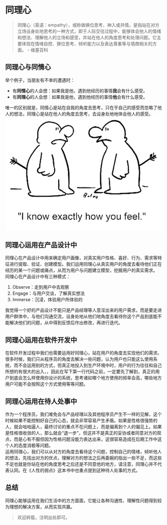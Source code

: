 # 同理心 #

> 同理心（英语：empathy），或称做换位思考、神入或共情，是指站在对方立场设身处地思考的一种方式，即于人际交往过程中，能够体会他人的情绪和想法、理解他人的立场和感受，并站在他人的角度思考和处理问题。它主要体现在情绪自控、换位思考、倾听能力以及表达尊重等与情商相关的方面。 - 维基百科

## 同理心与同情心 ##
举个例子，当朋友有不幸的遭遇时：
- 有**同情心**的人会想：如果我是他，遇到他经历的事情**我**会有什么感受。
- 有**同理心**的人会想：如果我是他，遇到他经历的事情**他**会有什么感受。

唯一的区别就是，同情心是站在自我的角度去思考，只在乎自己的感受而忽略了他人的想法，同理心是站在他人的角度去思考，去设身处地地体会他人的感受。
![](https://github.com/yongjianmeng/blog/blob/master/images/%E5%90%8C%E7%90%86%E5%BF%83-0.png)

## 同理心运用在产品设计中 ##
同理心在产品设计中用来确定用户画像，对真实用户性格、喜好、行为、需求等特征进行提取、验证、创建模型。我们运用同理心从真实用户的角度去看待他们正在经历的某一个问题或痛点，从而为用户与问题建立模型，挖掘用户的真实需求。  
同理心在产品设计中有三种模式：  
1. Observe：走到用户中去观察
2. Engage：与用户交谈，了解真实想法
3. Immerse：沉浸，体验用户所体验的

我觉得一个好的产品设计不能只是产品经理等人意淫出来的用户需求，而是要走进用户群体中，与他们沟通交流，设身处地从他们地角度去看待你这个产品到底能不能解决他们的问题，从中得到反馈后作出修改，再进行迭代。

## 同理心运用在软件开发中 ##
在软件开发过程中我们也需要运用好同理心，站在用户的角度去实现他们的需求。很多时候，我们只从程序员的角度去解决一些问题，认为用户也只能这么使用系统，而不会运用别的方式，但真正地投入到生产环境中时，用户的行为往往和自己所想的有很大的出入，，因此在写下第一行代码之前，一定要先了解到，真正的用户到底会怎么样使用你设计的系统，思考诸如哪个地方使用的频率会高，哪些地方用户可能不会按照这个方式使用等等问题。

## 同理心运用在待人处事中 ##
作为一个程序员，我们难免会与产品经理以及其他程序员产生不一样的见解，这个时候如果不能控制好自己的心态，就会非常容易产生矛盾。如果是性格很强势的人，就会咄咄逼人，最终讨论的重点不在问题上，而是偏离到个人的偏见上。如果是性格很收敛的人，那么就会“退一步”，但这并不是真正的妥协或者同意对方的观点，而是心有不服但因为性格问题没能力表达出来，这很容易造成在后期工作中这个人的态度消极等问题。  
运用同理心，我们可以从对方的角度去看待这个问题，控制自己的情绪，倾听他人的想法，先找出对方的优点，理解对方的想法之后再委婉的指出一些不足，而这些不足也就是你站在他的角度思考之后还是不同意他的地方，请注意，同理心并不代表认同。在《人性的弱点》这本书中也重点提到这种待人处事的方式。

## 总结 ##
同理心能够运用在我们生活中的方方面面，它能让各种沟通性、理解性问题得到较为理想的解决方案，从而实现共赢。

> 欢迎转载，注明出处即可。